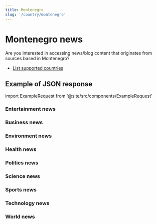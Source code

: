 ```yaml
---
title: Montenegro
slug: '/country/montenegro'
---
```


# Montenegro news

Are you interested in accessing news/blog content that originates from sources based in Montenegro?

- [List supported countries](/articles/countries)

## Example of JSON response

import ExampleRequest from '@site/src/components/ExampleRequest'

### Entertainment news
<ExampleRequest url="https://apitube.io/v1/news/articles?limit=2&category=news/Arts_and_Entertainment&country=me"></ExampleRequest>

### Business news
<ExampleRequest url="https://apitube.io/v1/news/articles?limit=2&category=news/Business&country=me"></ExampleRequest>

### Environment news
<ExampleRequest url="https://apitube.io/v1/news/articles?limit=2&category=news/Environment&country=me"></ExampleRequest>

### Health news
<ExampleRequest url="https://apitube.io/v1/news/articles?limit=2&category=news/Health&country=me"></ExampleRequest>

### Politics news
<ExampleRequest url="https://apitube.io/v1/news/articles?limit=2&category=news/Politics&country=me"></ExampleRequest>

### Science news
<ExampleRequest url="https://apitube.io/v1/news/articles?limit=2&category=news/Science&country=me"></ExampleRequest>

### Sports news
<ExampleRequest url="https://apitube.io/v1/news/articles?limit=2&category=news/Sports&country=me"></ExampleRequest>

### Technology news
<ExampleRequest url="https://apitube.io/v1/news/articles?limit=2&category=news/Technology&country=me"></ExampleRequest>

### World news
<ExampleRequest url="https://apitube.io/v1/news/articles?limit=2&category=news/World&country=me"></ExampleRequest>
